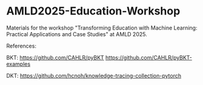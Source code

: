 # AMLD2025-Education-Workshop
Materials for the workshop "Transforming Education with Machine Learning: Practical Applications and Case Studies" at AMLD 2025.

References:

BKT:
https://github.com/CAHLR/pyBKT
https://github.com/CAHLR/pyBKT-examples

DKT:
https://github.com/hcnoh/knowledge-tracing-collection-pytorch


